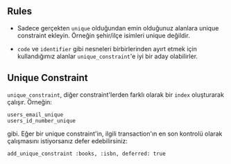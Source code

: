 ## Rules

- Sadece gerçekten `unique` olduğundan emin olduğunuz alanlara unique constraint ekleyin. Örneğin şehir/ilçe isimleri unique değildir.

- `code` ve `identifier` gibi nesneleri birbirlerinden ayırt etmek için kullandığımız alanlar `unique_constraint`'e iyi bir aday olabilirler.

## Unique Constraint

`unique_constraint`, diğer constraint'lerden farklı olarak bir `index` oluşturarak çalışır. Örneğin:

```
users_email_unique
users_id_number_unique
```

gibi. Eğer bir unique constraint'in, ilgili transaction'ın en son kontrolü olarak çalışmasını istiyorsanız defer edebilirsiniz:

```
add_unique_constraint :books, :isbn, deferred: true
```
